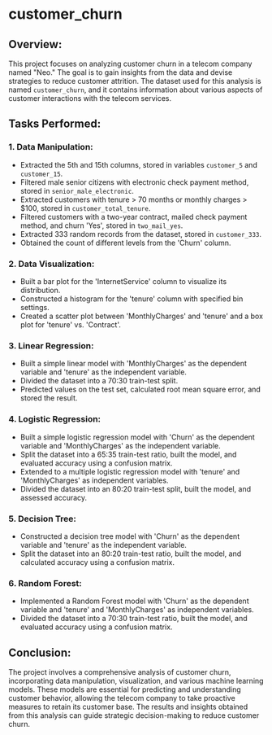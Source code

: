 # customer_churn

## Overview:
This project focuses on analyzing customer churn in a telecom company named "Neo." The goal is to gain insights from the data and devise strategies to reduce customer attrition. The dataset used for this analysis is named `customer_churn`, and it contains information about various aspects of customer interactions with the telecom services.

## Tasks Performed:

### 1. Data Manipulation:
- Extracted the 5th and 15th columns, stored in variables `customer_5` and `customer_15`.
- Filtered male senior citizens with electronic check payment method, stored in `senior_male_electronic`.
- Extracted customers with tenure > 70 months or monthly charges > $100, stored in `customer_total_tenure`.
- Filtered customers with a two-year contract, mailed check payment method, and churn 'Yes', stored in `two_mail_yes`.
- Extracted 333 random records from the dataset, stored in `customer_333`.
- Obtained the count of different levels from the 'Churn' column.

### 2. Data Visualization:
- Built a bar plot for the 'InternetService' column to visualize its distribution.
- Constructed a histogram for the 'tenure' column with specified bin settings.
- Created a scatter plot between 'MonthlyCharges' and 'tenure' and a box plot for 'tenure' vs. 'Contract'.

### 3. Linear Regression:
- Built a simple linear model with 'MonthlyCharges' as the dependent variable and 'tenure' as the independent variable.
- Divided the dataset into a 70:30 train-test split.
- Predicted values on the test set, calculated root mean square error, and stored the result.

### 4. Logistic Regression:
- Built a simple logistic regression model with 'Churn' as the dependent variable and 'MonthlyCharges' as the independent variable.
- Split the dataset into a 65:35 train-test ratio, built the model, and evaluated accuracy using a confusion matrix.
- Extended to a multiple logistic regression model with 'tenure' and 'MonthlyCharges' as independent variables.
- Divided the dataset into an 80:20 train-test split, built the model, and assessed accuracy.

### 5. Decision Tree:
- Constructed a decision tree model with 'Churn' as the dependent variable and 'tenure' as the independent variable.
- Split the dataset into an 80:20 train-test ratio, built the model, and calculated accuracy using a confusion matrix.

### 6. Random Forest:
- Implemented a Random Forest model with 'Churn' as the dependent variable and 'tenure' and 'MonthlyCharges' as independent variables.
- Divided the dataset into a 70:30 train-test ratio, built the model, and evaluated accuracy using a confusion matrix.

## Conclusion:
The project involves a comprehensive analysis of customer churn, incorporating data manipulation, visualization, and various machine learning models. These models are essential for predicting and understanding customer behavior, allowing the telecom company to take proactive measures to retain its customer base. The results and insights obtained from this analysis can guide strategic decision-making to reduce customer churn.
